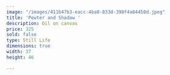 ```yaml
---
image: "/images/411b47b3-eacc-4ba0-833d-398f4a04450d.jpeg"
title: 'Pewter and Shadow '
description: Oil on canvas
price: 325
sold: false
type: Still Life
dimensions: true
width: 37
height: 46

---
```

